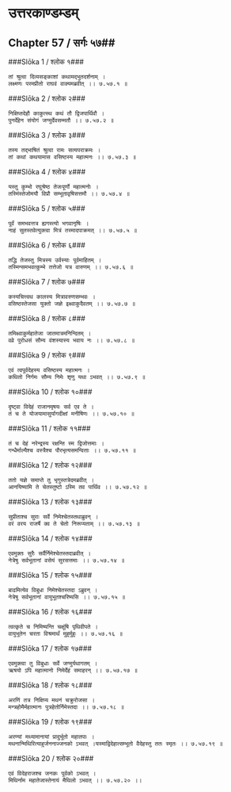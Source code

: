 उत्तरकाण्डम्डम्
===============================


## Chapter 57  / सर्गः ५७##


###Slōka 1 / श्लोक १###


    तां श्रुत्वा दिव्यसङ्काशां कथामद्भुतदर्शनाम् ।
    लक्ष्मणः परमप्रीतो राघवं वाक्यमब्रवीत् ।। ७.५७.१ ॥


###Slōka 2 / श्लोक २###


    निक्षिप्तदेहौ काकुत्स्थ कथं तौ द्विजपार्थिवौ ।
    पुनर्देहेन संयोगं जग्मुर्देवसम्मतौ ।। ७.५७.२ ॥


###Slōka 3 / श्लोक ३###


    तस्य तद्भाषितं श्रुत्वा रामः सत्यपराक्रमः ।
    तां कथां कथयामास वसिष्ठस्य महात्मनः ।। ७.५७.३ ॥


###Slōka 4 / श्लोक ४###


    यस्तु कुम्भो रघुश्रेष्ठ तेजःपूर्णो महात्मनोः ।
    तस्मिंस्तेजोमयौ विप्रौ सम्भूतावृषिसत्तमौ ।। ७.५७.४ ॥


###Slōka 5 / श्लोक ५###


    पूर्वं समभवत्तत्र ह्यगस्त्यो भगवानृषिः ।
    नाहं सुतस्तवेत्युक्त्वा मित्रं तस्मादपाक्रमत् ।। ७.५७.५ ॥


###Slōka 6 / श्लोक ६###


    तद्धि तेजस्तु मित्रस्य उर्वस्याः पूर्वमाहितम् ।
    तस्मिन्समभवत्कुम्भे तत्तेजो यत्र वारुणम् ।। ७.५७.६ ॥


###Slōka 7 / श्लोक ७###


    कस्यचित्त्वथ कालस्य मित्रावरुणसम्भवः ।
    वसिष्ठस्तेजसा युक्तो जज्ञे इक्ष्वाकुदैवतम् ।। ७.५७.७ ॥


###Slōka 8 / श्लोक ८###


    तमिक्ष्वाकुर्महातेजा जातमात्रमनिन्दितम् ।
    वव्रे पुरोधसं सौम्य वंशस्यास्य भवाय नः ।। ७.५७.८ ॥


###Slōka 9 / श्लोक ९###


    एवं त्वपूर्वदेहस्य वसिष्ठस्य महात्मनः ।
    कथितो निर्गमः सौम्य निमेः शृणु यथा ऽभवत् ।। ७.५७.९ ॥


###Slōka 10 / श्लोक १०###


    दृष्ट्वा विदेहं राजानमृषयः सर्व एव ते ।
    तं च ते योजयामासुर्यागदीक्षां मनीषिणः ।। ७.५७.१० ॥


###Slōka 11 / श्लोक ११###


    तं च देहं नरेन्द्रस्य रक्षन्ति स्म द्विजोत्तमाः ।
    गन्धैर्माल्यैश्च वस्त्रैश्च पौरभृत्यसमन्विताः ।। ७.५७.११ ॥


###Slōka 12 / श्लोक १२###


    ततो यज्ञे समाप्ते तु भृगुस्तत्रेदमब्रवीत् ।
    आनयिष्यामि ते चेतस्तुष्टो ऽस्मि तव पार्थिव ।। ७.५७.१२ ॥


###Slōka 13 / श्लोक १३###


    सुप्रीताश्च सुराः सर्वे निमेश्चेतस्तथाब्रुवन् ।
    वरं वरय राजर्षे क्व ते चेतो निरूप्यताम् ।। ७.५७.१३ ॥


###Slōka 14 / श्लोक १४###


    एवमुक्तः सुरैः सर्वैर्निमेश्चेतस्तदाब्रवीत् ।
    नेत्रेषु सर्वभूतानां वसेयं सुरसत्तमाः ।। ७.५७.१४ ॥


###Slōka 15 / श्लोक १५###


    बाढमित्येव विबुधा निमेश्चेतस्तदा ऽब्रुवन् ।
    नेत्रेषु सर्वभूतानां वायुभूतश्चरिष्यसि ।। ७.५७.१५ ॥


###Slōka 16 / श्लोक १६###


    त्वत्कृते च निमिष्यन्ति चक्षूंषि पृथिवीपते ।
    वायुभूतेन चरता विश्रमार्थं मुहुर्मुहुः ।। ७.५७.१६ ॥


###Slōka 17 / श्लोक १७###


    एवमुक्त्वा तु विबुधाः सर्वे जग्मुर्यथागतम् ।
    ऋषयो ऽपि महात्मानो निमेर्देहं समाहरन् ।। ७.५७.१७ ॥


###Slōka 18 / श्लोक १८###


    अरणिं तत्र निक्षिप्य मथनं चक्रुरोजसा ।
    मन्त्रहोमैर्महात्मानः पुत्रहेतोर्निमेस्तदा ।। ७.५७.१८ ॥


###Slōka 19 / श्लोक १९###


    अरण्यां मथ्यामानायां प्रादुर्भूतो महातपाः ।
    मथनान्मिथिरित्याहुर्जननाज्जनको ऽभवत् ।यस्माद्विदेहात्सम्भूतो वैदेहस्तु ततः स्मृतः ।। ७.५७.१९ ॥


###Slōka 20 / श्लोक २०###


    एवं विदेहराजश्च जनकः पूर्वको ऽभवत् ।
    मिथिर्नाम महातेजास्तेनायं मैथिलो ऽभवत् ।। ७.५७.२० ।।


